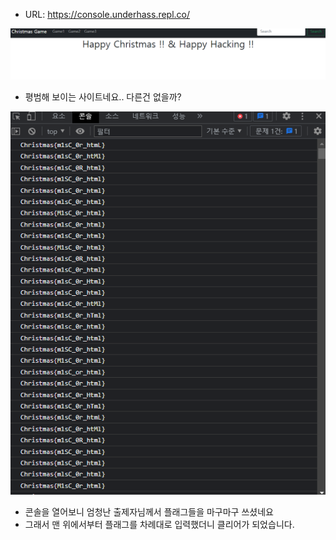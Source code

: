 * URL: https://console.underhass.repl.co/

![alt W1](https://github.com/simnple/Christmas_ctf/blob/main/MISC/imgs/W1.png)
* 평범해 보이는 사이트네요.. 다른건 없을까?

![alt W2](https://github.com/simnple/Christmas_ctf/blob/main/MISC/imgs/W2.png)
* 콘솔을 열어보니 엄청난 출제자님께서 플래그들을 마구마구 쓰셨네요
* 그래서 맨 위에서부터 플래그를 차례대로 입력했더니 클리어가 되었습니다.